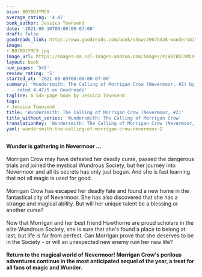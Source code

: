 ```yaml
---
asin: B07BDJYMC9
average_rating: '4.47'
book_author: Jessica Townsend
date: '2021-08-10T00:00:00-07:00'
draft: false
goodreads_link: https://www.goodreads.com/book/show/39675426-wundersmith
image:
- B07BDJYMC9.jpg
image_url: https://images-na.ssl-images-amazon.com/images/P/B07BDJYMC9.01._SCLZZZZZZZ.jpg
layout: book
num_pages: '545'
review_rating: '5'
started_at: '2021-08-09T00:00:00-07:00'
summary: 'Wundersmith: The Calling of Morrigan Crow (Nevermoor, #2) by Jessica Townsend
  - rated 4.47/5 on Goodreads'
tagline: A 545-page book by Jessica Townsend
tags:
- Jessica Townsend
title: 'Wundersmith: The Calling of Morrigan Crow (Nevermoor, #2)'
title_without_series: 'Wundersmith: The Calling of Morrigan Crow'
translationKey: 'Wundersmith: The Calling of Morrigan Crow (Nevermoor, #2)'
yaml: wundersmith-the-calling-of-morrigan-crow-nevermoor-2
---
```


<b>Wunder is gathering in Nevermoor ...</b><br /><br />Morrigan Crow may have defeated her deadly curse, passed the dangerous trials and joined the mystical Wundrous Society, but her journey into Nevermoor and all its secrets has only just begun. And she is fast learning that not all magic is used for good.<br /><br />Morrigan Crow has escaped her deadly fate and found a new home in the fantastical city of Nevermoor. She has also discovered that she has a strange and magical ability. But will her unique talent be a blessing or another curse?<br /><br />Now that Morrigan and her best friend Hawthorne are proud scholars in the elite Wundrous Society, she is sure that she's found a place to belong at last, but life is far from perfect. Can Morrigan prove that she deserves to be in the Society - or will an unexpected new enemy ruin her new life?<br /><br /><b>Return to the magical world of Nevermoor! Morrigan Crow's perilous adventures continue in the most anticipated sequel of the year, a treat for all fans of magic and Wunder.</b>